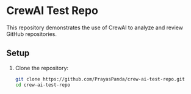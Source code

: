 # CrewAI Test Repo

This repository demonstrates the use of CrewAI to analyze and review GitHub repositories.

## Setup

1. Clone the repository:
   ```bash
   git clone https://github.com/PrayasPanda/crew-ai-test-repo.git
   cd crew-ai-test-repo
